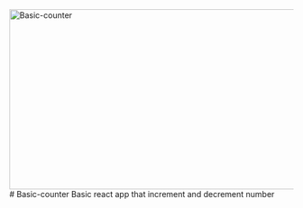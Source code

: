<img src="https://socialify.git.ci/SANEH2015/Basic-counter/image?language=1&owner=1&name=1&stargazers=1&theme=Light" alt="Basic-counter" width="640" height="320" />
# Basic-counter
Basic react app that increment and decrement number
